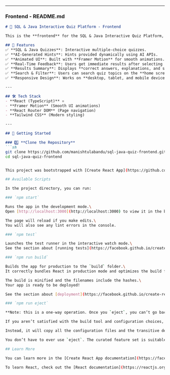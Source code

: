 
---

### **Frontend - README.md**
```markdown
# 🚀 SQL & Java Interactive Quiz Platform - Frontend

This is the **frontend** for the SQL & Java Interactive Quiz Platform, built with **React (TypeScript)**. Users can take quizzes, receive AI-generated hints, and track their scores in a visually engaging UI.

## 🎯 Features
✅ **SQL & Java Quizzes**: Interactive multiple-choice quizzes.  
✅ **AI-Generated Hints**: Hints provided dynamically using AI APIs.  
✅ **Animated UI**: Built with **Framer Motion** for smooth animations.  
✅ **Real-Time Feedback**: Users get immediate results after selecting answers.  
✅ **Results Summary**: Displays **correct answers, explanations, and scores**.  
✅ **Search & Filter**: Users can search quiz topics on the **home screen**.  
✅ **Responsive Design**: Works on **desktop, tablet, and mobile devices**.  

---

## 🛠 Tech Stack
- **React (TypeScript)** ⚛  
- **Framer Motion** (Smooth UI animations)  
- **React Router DOM** (Page navigation)  
- **Tailwind CSS** (Modern styling)  

---

## 🚀 Getting Started

### 1️⃣ **Clone the Repository**
```sh
git clone https://github.com/manishtulabandu/sql-java-quiz-frontend.git
cd sql-java-quiz-frontend


This project was bootstrapped with [Create React App](https://github.com/facebook/create-react-app).

## Available Scripts

In the project directory, you can run:

### `npm start`

Runs the app in the development mode.\
Open [http://localhost:3000](http://localhost:3000) to view it in the browser.

The page will reload if you make edits.\
You will also see any lint errors in the console.

### `npm test`

Launches the test runner in the interactive watch mode.\
See the section about [running tests](https://facebook.github.io/create-react-app/docs/running-tests) for more information.

### `npm run build`

Builds the app for production to the `build` folder.\
It correctly bundles React in production mode and optimizes the build for the best performance.

The build is minified and the filenames include the hashes.\
Your app is ready to be deployed!

See the section about [deployment](https://facebook.github.io/create-react-app/docs/deployment) for more information.

### `npm run eject`

**Note: this is a one-way operation. Once you `eject`, you can’t go back!**

If you aren’t satisfied with the build tool and configuration choices, you can `eject` at any time. This command will remove the single build dependency from your project.

Instead, it will copy all the configuration files and the transitive dependencies (webpack, Babel, ESLint, etc) right into your project so you have full control over them. All of the commands except `eject` will still work, but they will point to the copied scripts so you can tweak them. At this point you’re on your own.

You don’t have to ever use `eject`. The curated feature set is suitable for small and middle deployments, and you shouldn’t feel obligated to use this feature. However we understand that this tool wouldn’t be useful if you couldn’t customize it when you are ready for it.

## Learn More

You can learn more in the [Create React App documentation](https://facebook.github.io/create-react-app/docs/getting-started).

To learn React, check out the [React documentation](https://reactjs.org/).
